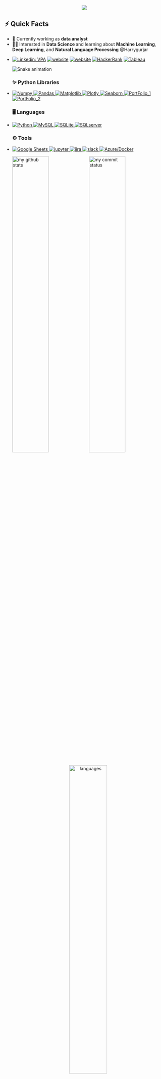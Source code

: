 <p align="center">
  <img src="https://capsule-render.vercel.app/api?text=Harry Gurjar!🤖 &animation=fadeIn&type=waving&color=Green&height=100"/>
</p>

<h2>⚡️ Quick Facts </h2>
<ul>
<li>🔭 Currently working as <strong>data analyst </strong> </li>
<li>👩‍🎓 Interested in <strong>Data Science </strong> and learning about <strong>Machine Learning</strong>, <strong>Deep Learning</strong>, and  <strong>Natural Language Processing</strong> @Harrygurjar </li>
<li> 

[![Linkedin: VPA](https://img.shields.io/badge/linkedin-%230077B5.svg?&style=for-the-badge&logo=linkedin&logoColor=white)](www.linkedin.com/in/Harrygurjar)
[![website](https://img.shields.io/badge/stackoverflow-c8d6e5.svg?&style=for-the-badge&logo=stackoverflow&logoColor=orange)](https://stackoverflow.com/)
[![website](https://img.shields.io/badge/%20-medium-black?&style=for-the-badge&logoColor=white)](https://medium.com/@Harrygurjar_7)
[<img alt="HackerRank" src="https://img.shields.io/badge/-Hackerrank-2EC866?style=for-the-badge&logo=HackerRank&logoColor=white"/>](https://www.hackerrank.com/7harrygurjar)
[<img alt="Tableau" src="https://img.shields.io/badge/-Tableau-1e376b?style=for-the-badge&logo=tableau&logoColor=white"/>](https://public.tableau.com/app/profile/harish7899)

  
  ![Snake animation](https://github.com/harrygurjr7/Readme/blob/3761807d2640b3cbd9c5ebc74cd2bbf1c1932c1a/grid%20snake.svg)



  
### ✨ Python Libraries

<li><a href="https://github.com/harrygurjr7/Numpy_Projects-" target="_blank"> <img src="https://img.shields.io/badge/-Numpy-informational?style=for-the-badge&logo=numpy&logoColor=white" alt="Numpy" /> </a>
<a href="https://github.com/harrygurjr7/Pandas_Projects"_blank"> <img src="https://img.shields.io/badge/-Pandas-2c1957?style=for-the-badge&logo=pandas&logoColor=white" alt="Pandas" /> </a>
<a href="https://github.com/harrygurjr7/Data_Visualisation-"_blank"> <img src="https://img.shields.io/badge/-Matplotlib-3286ae?style=for-the-badge&logo=matplotlib&logoColor=white" alt="Matplotlib" /> </a>
<a href="#" target="_blank"> <img src="https://img.shields.io/badge/-plotly-1c3c5f?style=for-the-badge&logo=plotly&logoColor=white" alt="Plotly" /> </a>
<a href="https://github.com/harrygurjr7/Data_Visualisation-" target="_blank"> <img src="https://img.shields.io/badge/-seaborn-324b81?style=for-the-badge&logo=seaborn&logoColor=white" alt="Seaborn" /> </a>
<a href="https://github.com/harrygurjr7/Harry-sPortfolio" target="_blank"> <img src="https://img.shields.io/badge/-PortFolio_1-6b95f5?style=for-the-badge&logo=scipy&logoColor=1c3c5f" alt="PortFolio_1" /> </a>
<a href="https://github.com/harrygurjr7/Harry-sPortfolio" target="_blank"> <img src="https://img.shields.io/badge/-PortFolio_2-fcab5a?style=for-the-badge&logo=scikitlearn&logoColor=1c3c5f" alt="PortFolio_2" /> </a>

### 🖥️ Languages

<li><a href="https://github.com/harrygurjr7/Pandas_Projects" target="_blank"> <img src="https://img.shields.io/badge/-python-1c3c5f?style=for-the-badge&logo=python&logoColor=white" alt="Python"/> </a>
<a href="https://github.com/harrygurjr7/SQL-PROJECT" target="_blank"> <img src="https://img.shields.io/badge/-MySQL-2e8e99?style=for-the-badge&logo=MySQL&logoColor=white" alt="MySQL"/> </a>
<a href="https://github.com/harrygurjr7/SQL-PROJECT" target="_blank"> <img src="https://img.shields.io/badge/-SQLite-71a9d5?style=for-the-badge&logo=SQLite&logoColor=white" alt="SQLite" /> </a>
<a href="https://github.com/harrygurjr7/SQL-PROJECT" target="_blank"> <img src="https://img.shields.io/badge/-SQLserver-648096?style=for-the-badge&logo=SQLserver&logoColor=white"  alt="SQLserver"/> </a>
  
### ⚙ Tools

<li><a href="#" target="_blank"> <img src="https://img.shields.io/badge/-GoogleSheets-46a13f?style=for-the-badge&logo=GoogleSheets&logoColor=1c3c5f" alt="Google Sheets" /> </a>
<a href="#" target="_blank"> <img src="https://img.shields.io/badge/-jupyter-d37e02?style=for-the-badge&logo=jupyter&logoColor=white" alt="jupyter" /> </a>
<a href="#" target="_blank"> <img src="https://img.shields.io/badge/-jira-168bff?style=for-the-badge&logo=jira&logoColor=white" alt="jira"  /> </a>
<a href="#" target="_blank"> <img src="https://img.shields.io/badge/-slack-580847?style=for-the-badge&logo=slack&logoColor=white" alt="slack" /> </a>
  <a href="#" target="_blank"> <img src="https://img.shields.io/badge/-AzureDocker-66e4ff?style=for-the-badge&logo=AzureDocker&logoColor=white" alt="Azure/Docker" /> </a>
  <br>


<p align="left">
<img src="https://github-readme-stats.vercel.app/api?username=Harrygurjar&theme=chartreuse-dark" alt="my github stats " width="49%"/>&nbsp;
<img src="https://github-readme-streak-stats.herokuapp.com/?user=Harrygurjar&theme=chartreuse-dark" alt="my commit status " width="49%" /> </p>
<p align="center"> <img src="https://github-readme-stats.vercel.app/api/top-langs/?username=Harrygurjar&theme=chartreuse-dark&layout=compact" alt="languages" width="50%" > </p>
  
[![Tanishka's github activity graph](https://activity-graph.herokuapp.com/graph?username=Harrygurjar&theme=github&count_private=true&area=true&hide_border=true)](https://activity-graph.herokuapp.com/graph?username=Harrygurjar&theme=github&count_private=true)

  
<img align="left" src="https://visitor-badge.laobi.icu/badge?page_id=bzynpb.bzynpb" />

  
<!--
**Harry_gurjar** is a ✨ _special_ ✨ repository because its `README.md` (this file) appears on your GitHub profile.
